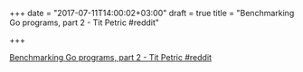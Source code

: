 +++
date = "2017-07-11T14:00:02+03:00"
draft = true
title = "Benchmarking Go programs, part 2 - Tit Petric  #reddit"

+++

<p><a href="https://t.co/zxhhL6FRNZ">Benchmarking Go programs, part 2 - Tit Petric  #reddit</a></p>